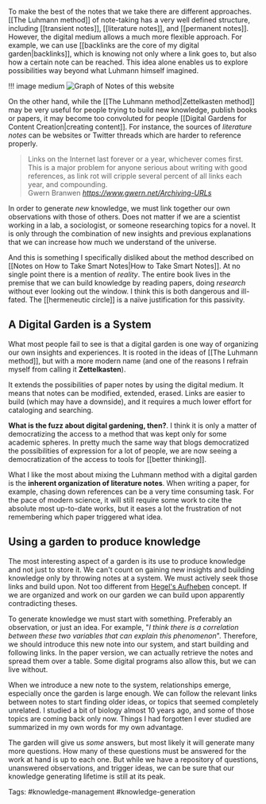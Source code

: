 To make the best of the notes that we take there are different approaches. [[The Luhmann method]] of note-taking has a very well defined structure, including [[transient notes]], [[literature notes]], and [[permanent notes]]. However, the digital medium allows a much more flexible approach. For example, we can use [[backlinks are the core of my digital garden|backlinks]], which is knowing not only where a link goes to, but also how a certain note can be reached. This idea alone enables us to explore possibilities way beyond what Luhmann himself imagined. 

!!! image medium
	![Graph of Notes of this website](/graph_of_my_notes.png)

On the other hand, while the [[The Luhmann method|Zettelkasten method]] may be very useful for people trying to build new knowledge, publish books or papers, it may become too convoluted for people [[Digital Gardens for Content Creation|creating content]]. For instance, the sources of *literature notes* can be websites or Twitter threads which are harder to reference properly. 

<blockquote class="quoteback" darkmode="" data-title="Archiving%20URLs" data-author="Gwern Branwen" cite="https://www.gwern.net/Archiving-URLs">
Links on the Internet last forever or a year, whichever comes first. This is a major problem for anyone serious about writing with good references, as link rot will cripple several percent of all links each year, and compounding.
<footer>Gwern Branwen <cite><a href="https://www.gwern.net/Archiving-URLs">https://www.gwern.net/Archiving-URLs</a></cite></footer>
</blockquote>
<script note="" src="https://cdn.jsdelivr.net/gh/Blogger-Peer-Review/quotebacks@1/quoteback.js"></script>

In order to generate *new* knowledge, we must link together our own observations with those of others. Does not matter if we are a scientist working in a lab, a sociologist, or someone researching topics for a novel. It is only through the combination of new insights and previous explanations that we can increase how much we understand of the universe. 

And this is something I specifically disliked about the method described on [[Notes on How to Take Smart Notes|How to Take Smart Notes]]. At no single point there is a mention of *reality*. The entire book lives in the premise that we can build knowledge by reading papers, doing *research* without ever looking out the window. I think this is both dangerous and ill-fated. The [[hermeneutic circle]] is a naïve justification for this passivity. 

## A Digital Garden is a System
What most people fail to see is that a digital garden is one way of organizing our own insights and experiences. It is rooted in the ideas of [[The Luhmann method]], but with a more modern name (and one of the reasons I refrain myself from calling it **Zettelkasten**). 

It extends the possibilities of paper notes by using the digital medium. It means that notes can be modified, extended, erased. Links are easier to build (which may have a downside), and it requires a much lower effort for cataloging and searching. 

**What is the fuzz about digital gardening, then?**. I think it is only a matter of democratizing the access to a method that was kept only for some academic spheres. In pretty much the same way that blogs democratized the possibilities of expression for a lot of people, we are now seeing a democratization of the access to tools for [[better thinking]]. 

What I like the most about mixing the Luhmann method with a digital garden is the **inherent organization of literature notes**. When writing a paper, for example, chasing down references can be a very time consuming task. For the pace of modern science, it will still require some work to cite the absolute most up-to-date works, but it eases a lot the frustration of not remembering which paper triggered what idea. 

## Using a garden to produce knowledge
The most interesting aspect of a garden is its use to produce knowledge and not just to store it. We can't count on gaining new insights and building knowledge only by throwing notes at a system. We must actively seek those links and build upon. Not too different from [Hegel's Aufheben](https://en.wikipedia.org/wiki/Aufheben) concept. If we are organized and work on our garden we can build upon apparently contradicting theses. 

To generate knowledge we must start with something. Preferably an observation, or just an idea. For example, "*I think there is a correlation between these two variables that can explain this phenomenon*". Therefore, we should introduce this new note into our system, and start building and following links. In the paper version, we can actually retrieve the notes and spread them over a table. Some digital programs also allow this, but we can live without. 

When we introduce a new note to the system, relationships emerge, especially once the garden is large enough. We can follow the relevant links between notes to start finding older ideas, or topics that seemed completely unrelated. I studied a bit of biology almost 10 years ago, and some of those topics are coming back only now. Things I had forgotten I ever studied are summarized in my own words for my own advantage. 

The garden will give us *some* answers, but most likely it will generate many more questions. How many of these questions must be answered for the work at hand is up to each one. But while we have a repository of questions, unanswered observations, and trigger ideas, we can be sure that our knowledge generating lifetime is still at its peak. 

Tags: #knowledge-management #knowledge-generation 